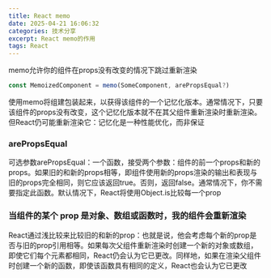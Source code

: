 ```yaml
---
title: React memo
date: 2025-04-21 16:06:32
categories: 技术分享
excerpt: React memo的作用
tags: React
---
```


memo允许你的组件在props没有改变的情况下跳过重新渲染

```js
const MemoizedComponent = memo(SomeComponent, arePropsEqual?)
```

使用memo将组建包装起来，以获得该组件的一个记忆化版本。通常情况下，只要该组件的props没有改变，这个记忆化版本就不在其父组件重新渲染时重新渲染。但React仍可能重新渲染它：记忆化是一种性能优化，而非保证

### arePropsEqual

可选参数arePropsEqual：一个函数，接受两个参数：组件的前一个props和新的props。如果旧的和新的props相等，即组件使用新的props渲染的输出和表现与旧的props完全相同，则它应该返回true。否则，返回false。通常情况下，你不需要指定此函数。默认情况下，React将使用Object.is比较每一个prop

### 当组件的某个 prop 是对象、数组或函数时，我的组件会重新渲染

React通过浅比较来比较旧的和新的prop：也就是说，他会考虑每个新的prop是否与旧的prop引用相等。如果每次父组件重新渲染时创建一个新的对象或数组，即使它们每个元素都相同，React仍会认为它已更改。同样地，如果在渲染父组件时创建一个新的函数，即使该函数具有相同的定义，React也会认为它已更改
